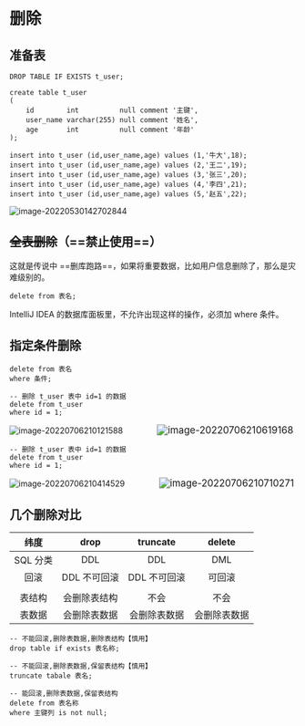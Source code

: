 删除
===

准备表
---

```mysql
DROP TABLE IF EXISTS t_user;

create table t_user
(
    id        int          null comment '主键',
    user_name varchar(255) null comment '姓名',
    age       int          null comment '年龄'
);
```

```mysql
insert into t_user (id,user_name,age) values (1,'牛大',18);
insert into t_user (id,user_name,age) values (2,'王二',19);
insert into t_user (id,user_name,age) values (3,'张三',20);
insert into t_user (id,user_name,age) values (4,'李四',21);
insert into t_user (id,user_name,age) values (5,'赵五',22);
```

![image-20220530142702844](https://attach.blog.wen7.online/image-20220530142702844.png)



~~全表删除~~（==禁止使用==）
---

这就是传说中 ==删库跑路==，如果将重要数据，比如用户信息删除了，那么是灾难级别的。

```mysql
delete from 表名;
```

IntelliJ IDEA 的数据库面板里，不允许出现这样的操作，必须加 where 条件。



指定条件删除
---

```mysql
delete from 表名
where 条件;
```

```mysql
-- 删除 t_user 表中 id=1 的数据
delete from t_user
where id = 1;
```

![image-20220706210121588](https://attach.blog.wen7.online/image-20220706210121588.png)<img src="https://attach.blog.wen7.online/image-20220706210619168.png" alt="image-20220706210619168" style="zoom:120%;margin-left:50px" />



```mysql
-- 删除 t_user 表中 id=1 的数据
delete from t_user
where id = 1;
```

![image-20220706210414529](https://attach.blog.wen7.online/image-20220706210414529.png)<img src="https://attach.blog.wen7.online/image-20220706210710271.png" alt="image-20220706210710271" style="zoom:120%;margin-left:50px" />



## 几个删除对比

|   纬度   |     drop     |   truncate   |    delete    |
| :------: | :----------: | :----------: | :----------: |
| SQL 分类 |     DDL      |     DDL      |     DML      |
|   回滚   | DDL 不可回滚 | DDL 不可回滚 |    可回滚    |
|          |              |              |              |
|  表结构  | 会删除表结构 |     不会     |     不会     |
|  表数据  | 会删除表数据 | 会删除表数据 | 会删除表数据 |

```mysql
-- 不能回滚,删除表数据,删除表结构【慎用】
drop table if exists 表名称;	

-- 不能回滚,删除表数据,保留表结构【慎用】
truncate tabale 表名;

-- 能回滚,删除表数据,保留表结构
delete from 表名称
where 主键列 is not null;
```













































